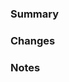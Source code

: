 ### **Summary**
<!-- Write a short description of what changes you made in this pull request. -->

### **Changes**
<!-- List the files, features, and fixes you have worked on. -->

### **Notes**
<!-- If you have any extra information or screenshots, put them here. -->